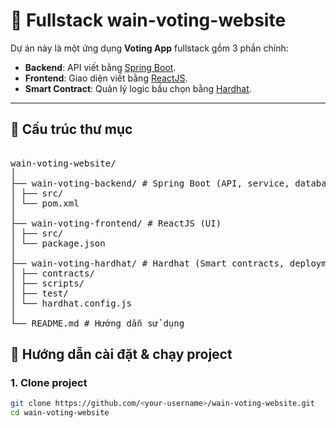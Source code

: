 ﻿# 🚀 Fullstack  wain-voting-website

Dự án này là một ứng dụng **Voting App** fullstack gồm 3 phần chính:

- **Backend**: API viết bằng [Spring Boot](https://spring.io/projects/spring-boot).
- **Frontend**: Giao diện viết bằng [ReactJS](https://reactjs.org/).
- **Smart Contract**: Quản lý logic bầu chọn bằng [Hardhat](https://hardhat.org/).

---

## 📂 Cấu trúc thư mục

<pre> 
wain-voting-website/
│
├── wain-voting-backend/ # Spring Boot (API, service, database)
│ ├── src/
│ └── pom.xml
│
├── wain-voting-frontend/ # ReactJS (UI)
│ ├── src/
│ └── package.json
│
├── wain-voting-hardhat/ # Hardhat (Smart contracts, deployment)
│ ├── contracts/
│ ├── scripts/
│ ├── test/
│ └── hardhat.config.js
│
└── README.md # Hướng dẫn sử dụng
</pre>

## 🚀 Hướng dẫn cài đặt & chạy project

### 1. Clone project
```bash
git clone https://github.com/<your-username>/wain-voting-website.git
cd wain-voting-website




